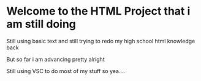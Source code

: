 
<h1>  Welcome to the HTML Project that i am still doing </h1>

Still using basic text and still trying to redo my high school html knowledge back

But so far i am advancing pretty alright

Still using VSC to do most of my stuff so yea....

